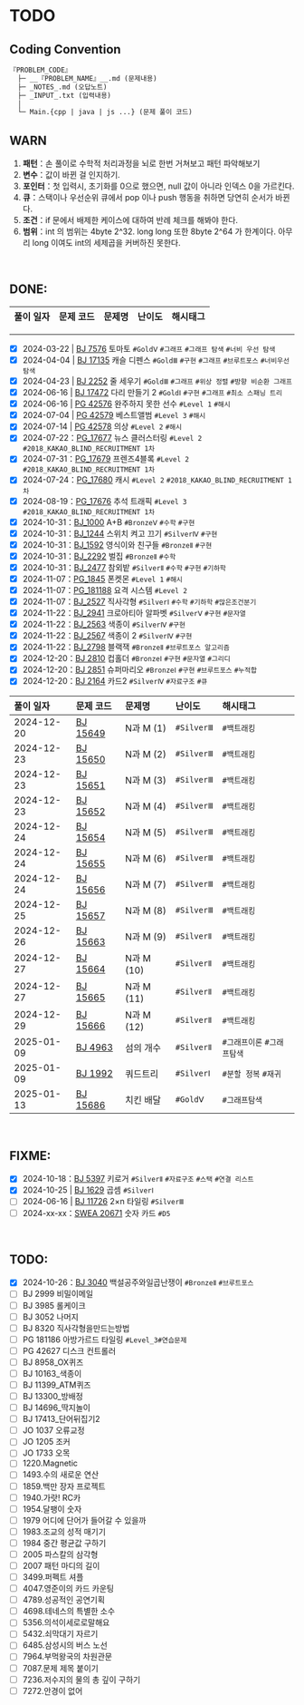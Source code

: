 # TODO

## Coding Convention

```txt
『PROBLEM_CODE』
  ├─ __『PROBLEM_NAME』__.md (문제내용)
  ├─ _NOTES_.md (오답노트)
  ├─ _INPUT_.txt (입력내용)
  │
  └─ Main.{cpp | java | js ...} (문제 풀이 코드)
```

## WARN

1. <b>패턴</b>：손 풀이로 수학적 처리과정을 뇌로 한번 거쳐보고 패턴 파악해보기
2. <b>변수</b>：값이 바뀐 걸 인지하기.
3. <b>포인터</b>：첫 입력시, 초기화를 0으로 했으면, null 값이 아니라 인덱스 0을 가르킨다.
4. <b>큐</b>：스택이나 우선순위 큐에서 pop 이나 push 행동을 취하면 당연히 순서가 바뀐다.
5. <b>조건</b>：if 문에서 배제한 케이스에 대하여 반례 체크를 해봐야 한다.
6. <b>범위</b>：int 의 범위는 4byte 2^32. long long 또한 8byte 2^64 가 한계이다. 아무리 long 이여도 int의 세제곱을 커버하진 못한다.

<br />

## DONE:

| 풀이 일자 | 문제 코드 | 문제명 | 난이도 | 해시태그 |
| :-------- | :-------- | :----- | :----- | :------- |

---

- [x] 2024-03-22 | [BJ 7576](Problem\Failed\Baekjoon\Gold\5\BJ_7576\question\info.md) 토마토 `#GoldⅤ` `#그래프` `#그래프 탐색` `#너비 우선 탐색`
- [x] 2024-04-04 | [BJ 17135](Problem\Solved\Baekjoon\Gold\3\BJ_17135\question\info.md) 캐슬 디펜스 `#GoldⅢ` `#구현` `#그래프` `#브루트포스` `#너비우선탐색`
- [x] 2024-04-23 | [BJ 2252](Problem\Solved\Baekjoon\Gold\3\BJ_2252\question\info.md) 줄 세우기 `#GoldⅢ` `#그래프` `#위상 정렬` `#방향 비순환 그래프`
- [x] 2024-06-16 | [BJ 17472](Problem\Solved\Baekjoon\Gold\1\BJ_17472\question\info.md) 다리 만들기 2 `#GoldⅠ` `#구현` `#그래프` `#최소 스패닝 트리`
- [x] 2024-06-16 | [PG 42576](Problem\Solved\Programmers\Level_1\PG_42576\question\info.md) 완주하지 못한 선수 `#Level 1` `#해시`
- [x] 2024-07-04 | [PG 42579](Problem\Solved\Programmers\Level_3\PG_42579\question\info.md) 베스트앨범 `#Level 3` `#해시`
- [x] 2024-07-14 | [PG 42578](Problem\Solved\Programmers\Level_2\PG_42578\question\info.md) 의상 `#Level 2` `#해시`
- [x] 2024-07-22：[PG_17677](Problem\Solved\Programmers\Level_2\PG_17677\question\info.md) 뉴스 클러스터링 `#Level 2` `#2018_KAKAO_BLIND_RECRUITMENT 1차`
- [x] 2024-07-31：[PG_17679](Problem\Solved\Programmers\Level_2\PG_17679\question\info.md) 프렌즈4블록 `#Level 2` `#2018_KAKAO_BLIND_RECRUITMENT 1차`
- [x] 2024-07-24：[PG_17680](Problem\Solved\Programmers\Level_2\PG_17680\question\info.md) 캐시 `#Level 2` `#2018_KAKAO_BLIND_RECRUITMENT 1차`
- [x] 2024-08-19：[PG_17676](Problem\Solved\Programmers\Level_3\PG_17676\question\info.md) 추석 트래픽 `#Level 3` `#2018_KAKAO_BLIND_RECRUITMENT 1차`
- [x] 2024-10-31：[BJ_1000](Problem\Solved\Baekjoon\Bronze\5\BJ_1000/._A+B.md) A+B `#BronzeⅤ` `#수학` `#구현`
- [x] 2024-10-31：[BJ_1244](Problem\Solved\Baekjoon\Silver\4\BJ_1244/._스위치_켜고_끄기.md) 스위치 켜고 끄기 `#SilverⅣ` `#구현`
- [x] 2024-10-31：[BJ_1592](Problem\Solved\Baekjoon\Bronze\2\BJ_1592/._영식이와_친구들.md) 영식이와 친구들 `#BronzeⅡ` `#구현`
- [x] 2024-10-31：[BJ_2292](Problem\Solved\Baekjoon\Bronze\2\BJ_2292/._벌집.md) 벌집 `#BronzeⅡ` `#수학`
- [x] 2024-10-31：[BJ_2477](Problem\Solved\Baekjoon\Silver\2\BJ_2477/._참외밭.md) 참외밭 `#SilverⅡ` `#수학` `#구현` `#기하학`
- [x] 2024-11-07：[PG_1845](Problem\Solved\Programmers\Level_1\PG_1845/__폰켓몬.md) 폰켓몬 `#Level 1` `#해시`
- [x] 2024-11-07：[PG_181188](Problem\Solved\Programmers\Level_2\PG_181188/__요격_시스템.md) 요격 시스템 `#Level 2`
- [x] 2024-11-07：[BJ_2527](Problem\Solved\Baekjoon\Silver\1\BJ_2527/__직사각형.md) 직사각형 `#SilverⅠ` `#수학` `#기하학` `#많은조건분기`
- [x] 2024-11-22：[BJ_2941](Problem\Solved\Baekjoon\Silver\5\BJ_2941/__크로아티아_알파벳__.md) 크로아티아 알파벳 `#SilverⅤ` `#구현` `#문자열`
- [x] 2024-11-22：[BJ_2563](Problem\Solved\Baekjoon\Silver\4\BJ_2563/__색종이__.md) 색종이 `#SilverⅣ` `#구현`
- [x] 2024-11-22：[BJ_2567](Problem\Solved\Baekjoon\Silver\4\BJ_2567/__색종이_2__.md) 색종이 2 `#SilverⅣ` `#구현`
- [x] 2024-11-22：[BJ_2798](Problem\Solved\Baekjoon\Bronze\2\BJ_2798/__블랙잭__.md) 블랙잭 `#BronzeⅡ` `#브루트포스 알고리즘`
- [x] 2024-12-20：[BJ 2810](Problem\Solved\Baekjoon\Bronze\1\BJ_2810/__컵홀더__.md) 컵홀더 `#BronzeⅠ` `#구현` `#문자열` `#그리디`
- [x] 2024-12-20：[BJ 2851](Problem\Solved\Baekjoon\Bronze\1\BJ_2851/__슈퍼_마리오__.md) 슈퍼마리오 `#BronzeⅠ` `#구현` `#브루트포스` `#누적합`
- [x] 2024-12-20：[BJ 2164](Problem\Solved\Baekjoon\Silver\4\BJ_2164/__카드2__.md) 카드2 `#SilverⅣ` `#자료구조` `#큐`

| 풀이 일자  | 문제 코드                                                                   | 문제명     | 난이도     | 해시태그                    |
| :--------- | :-------------------------------------------------------------------------- | :--------- | :--------- | :-------------------------- |
| 2024-12-20 | [BJ 15649](<./Problem/Solved/Baekjoon/Silver/3/BJ_15649/__N과_M_(1)__.md>)  | N과 M (1)  | `#SilverⅢ` | `#백트래킹`                 |
| 2024-12-23 | [BJ 15650](<./Problem/Solved/Baekjoon/Silver/3/BJ_15650/__N과_M_(2)__.md>)  | N과 M (2)  | `#SilverⅢ` | `#백트래킹`                 |
| 2024-12-23 | [BJ 15651](<./Problem/Solved/Baekjoon/Silver/3/BJ_15651/__N과_M_(3)__.md>)  | N과 M (3)  | `#SilverⅢ` | `#백트래킹`                 |
| 2024-12-23 | [BJ 15652](<./Problem/Solved/Baekjoon/Silver/3/BJ_15652/__N과_M_(4)__.md>)  | N과 M (4)  | `#SilverⅢ` | `#백트래킹`                 |
| 2024-12-24 | [BJ 15654](<./Problem/Solved/Baekjoon/Silver/3/BJ_15654/__N과_M_(5)__.md>)  | N과 M (5)  | `#SilverⅢ` | `#백트래킹`                 |
| 2024-12-24 | [BJ 15655](<./Problem/Solved/Baekjoon/Silver/3/BJ_15655/__N과_M_(6)__.md>)  | N과 M (6)  | `#SilverⅢ` | `#백트래킹`                 |
| 2024-12-24 | [BJ 15656](<./Problem/Solved/Baekjoon/Silver/3/BJ_15656/__N과_M_(7)__.md>)  | N과 M (7)  | `#SilverⅢ` | `#백트래킹`                 |
| 2024-12-25 | [BJ 15657](<./Problem/Solved/Baekjoon/Silver/3/BJ_15657/__N과_M_(8)__.md>)  | N과 M (8)  | `#SilverⅢ` | `#백트래킹`                 |
| 2024-12-26 | [BJ 15663](<./Problem/Solved/Baekjoon/Silver/2/BJ_15663/__N과_M_(9)__.md>)  | N과 M (9)  | `#SilverⅡ` | `#백트래킹`                 |
| 2024-12-27 | [BJ 15664](<./Problem/Solved/Baekjoon/Silver/2/BJ_15664/__N과_M_(10)__.md>) | N과 M (10) | `#SilverⅡ` | `#백트래킹`                 |
| 2024-12-27 | [BJ 15665](<./Problem/Solved/Baekjoon/Silver/2/BJ_15665/__N과_M_(11)__.md>) | N과 M (11) | `#SilverⅡ` | `#백트래킹`                 |
| 2024-12-29 | [BJ 15666](<./Problem/Solved/Baekjoon/Silver/2/BJ_15666/__M과_N_(12)__.md>) | N과 M (12) | `#SilverⅡ` | `#백트래킹`                 |
| 2025-01-09 | [BJ 4963](./Problem/Solved/Baekjoon/Silver/2/BJ_4963/__섬의_개수__.md)      | 섬의 개수  | `#SilverⅡ` | `#그래프이론` `#그래프탐색` |
| 2025-01-09 | [BJ 1992](./Problem/Solved/Baekjoon/Silver/1/BJ_1992/__쿼드트리__.md)       | 쿼드트리   | `#SilverⅠ` | `#분할 정복` `#재귀`        |
| 2025-01-13 | [BJ 15686](./Problem/Solved/Baekjoon/Gold/5/BJ_15686/__치킨_배달__.md)      | 치킨 배달  | `#GoldⅤ`   | `#그래프탐색`               |

<br />

## FIXME:

- [x] 2024-10-18：[BJ 5397](Problem\Failed\Baekjoon\Silver\2\BJ_5397\question\info.md) 키로거 `#SilverⅡ` `#자료구조` `#스택` `#연결 리스트`
- [x] 2024-10-25 | [BJ 1629](Problem\Unsolved\Baekjoon\Silver\1\BJ_1629\question\info.md) 곱셈 `#SilverⅠ`
- [ ] 2024-06-16 | [BJ 11726](Problem\Solved\Baekjoon\Gold\1\BJ_17472\question\info.md) 2×n 타일링 `#SilverⅢ`
- [ ] 2024-xx-xx：[SWEA 20671](Problem\Unsolved\SWEA\D5\SWEA_20671\question\info.md) 숫자 카드 `#D5`

<br />

## TODO:

- [x] 2024-10-26：[BJ 3040](Problem\Failed\Baekjoon\Bronze\2\BJ_3040\info\question.md) 백설공주와일곱난쟁이 `#BronzeⅡ` `#브루트포스`
- [ ] BJ 2999 비밀이메일
- [ ] BJ 3985 롤케이크
- [ ] BJ 3052 나머지
- [ ] BJ 8320 직사각형을만드는방법
- [ ] PG 181186 아방가르드 타일링 `#Level_3#연습문제`
- [ ] PG 42627 디스크 컨트롤러
- [ ] BJ 8958_OX퀴즈
- [ ] BJ 10163\_색종이
- [ ] BJ 11399_ATM퀴즈
- [ ] BJ 13300\_방배정
- [ ] BJ 14696\_딱지놀이
- [ ] BJ 17413\_단어뒤집기2
- [ ] JO 1037 오류교정
- [ ] JO 1205 조커
- [ ] JO 1733 오목
- [ ] 1220.Magnetic
- [ ] 1493.수의 새로운 연산
- [ ] 1859.백만 장자 프로젝트
- [ ] 1940.가랏! RC카
- [ ] 1954.달팽이 숫자
- [ ] 1979 어디에 단어가 들어갈 수 있을까
- [ ] 1983.조교의 성적 매기기
- [ ] 1984 중간 평균값 구하기
- [ ] 2005 파스칼의 삼각형
- [ ] 2007 패턴 마디의 길이
- [ ] 3499.퍼펙트 셔플
- [ ] 4047.영준이의 카드 카운팅
- [ ] 4789.성공적인 공연기획
- [ ] 4698.테네스의 특별한 소수
- [ ] 5356.의석이세로로말해요
- [ ] 5432.쇠막대기 자르기
- [ ] 6485.삼성시의 버스 노선
- [ ] 7964.부먹왕국의 차원관문
- [ ] 7087.문제 제목 붙이기
- [ ] 7236.저수지의 물의 총 깊이 구하기
- [ ] 7272.안경이 없어

<br />
